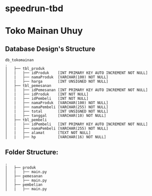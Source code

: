 # speedrun-tbd

# Toko Mainan Uhuy

## Database Design's Structure

    db_tokomainan
    .
    │   ├── tbl_produk
    │   |   ├── idProduk    [INT PRIMARY KEY AUTO INCREMENT NOT NULL]
    │   |   ├── namaProduk  [VARCHAR(100) NOT NULL]
    │   |   ├── harga       [INT UNSIGNED NOT NULL]
    │   ├── tbl_pemesanan
    │   |   ├── idPemesanan [INT PRIMARY KEY AUTO INCREMENT NOT NULL]
    │   |   ├── idProduk    [INT NOT NULL]
    │   |   ├── idPembeli   [INT NOT NULL]
    │   |   ├── namaProduk  [VARCHAR(100) NOT NULL]
    │   |   ├── namaPembeli [VARCHAR(255) NOT NULL]
    │   |   ├── total       [INT UNSIGNED NOT NULL]
    │   |   ├── tanggal     [VARCHAR(10) NOT NULL]
    │   ├── tbl_pembeli
    │   |   ├── idPembeli   [INT PRIMARY KEY AUTO INCREMENT NOT NULL]
    │   |   ├── namaPembeli [VARCHAR(255) NOT NULL]
    │   |   ├── alamat      [TEXT NOT NULL]
    │   |   ├── hp          [VARCHAR(16) NOT NULL]

## Folder Structure:

    .
    │   ├── produk
    │   |   ├── main.py
    │   ├── pemesanan
    │   |   ├── main.py
    │   ├── pembelian
    │   |   ├── main.py
